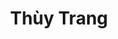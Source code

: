---
layout: album_gallery
resource: instagram
title: "Thùy Trang"
description: "Instagram albums of Thùy Trang</br>. Username: _imnotteee"
active: gallery
images:
- image_path: /imnotteee/0/20230708_204014_358195670_973763437271548_1350541097785631601_n.jpg
  gallery-folder: /gallery/imnotteee/0/
  gallery-name: 0
  gallery-date: April 2025
- image_path: /imnotteee/1/20250124_215518_474871313_18365823847189832_2795140854193172134_n.jpg
  gallery-folder: /gallery/imnotteee/1/
  gallery-name: 1
  gallery-date: April 2025
- image_path: /imnotteee/3/20240713_204554_450942120_466869259628306_3202888654237888580_n.jpg
  gallery-folder: /gallery/imnotteee/3/
  gallery-name: 3
  gallery-date: April 2025
---